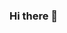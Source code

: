 ### Hi there 👋

<!--
**zubeydeBurcu/zubeydeBurcu** is a ✨ _special_ ✨ repository because its `README.md` (this file) appears on your GitHub profile.

Here are some ideas to get you started:

- 🔭 I’m currently working on HPE as Tech consultant
- 🌱 I’m currently learning cloud and kubernetes
- 🤔 I’m looking for help with Java, Python, ML
About me: 
Highly focused Telecommunication sector with 10 years of experience and have worked in many field in telecommunication sector such as support, delivery, presales and solution design.

Tech stack:
Java, Python, Ansible, Ip/MPLS, Linux, Oracle, Hadoop, Kafka. 
